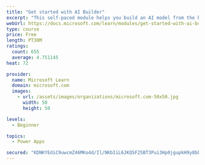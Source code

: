 ```yaml
---
title: "Get started with AI Builder"
excerpt: "This self-paced module helps you build an AI model from the beginning and shows how you can use it in your business without writing a single line of code."
webUrl: https://docs.microsoft.com/learn/modules/get-started-with-ai-builder/
type: course
price: Free
length: PT30M
ratings:
  count: 655
  average: 4.751145
heat: 72

provider:
  name: Microsoft Learn
  domain: microsoft.com
  images:
    - url: /assets/images/organizations/microsoft.com-50x50.jpg
      width: 50
      height: 50

levels:
  - Beginner

topics:
  - Power Apps

secured: "KDNKYEdiC9uwcmZ46MKo4d/Il/NKbIiL6JKQSF25BT3Pui3Hp0jgupkH9y8bEZX0m7DVCH3Dm2OrOwmgpn5Io9x3RoJ2H/ODUOVTMoM81as/jANSkMsWQwq7yYni1AnrIwO/Y1ch/3cf16D61OZ/5HEBbxBUoCAsqdb9oEBpBwTtPkRpef7EopEA/IG3n8nq6dI6cGxRqtGM2R5XZl7q8rpSaqW5bYx/jGriYVk85k7lQHFLSugSigaMA4U67mBNTYX4+7ysPBWAUQWFWypfoChjCN28oqDnU/mQJxwBs2/qx3aJ+TT1agqS5JxbfCEoWKjXlHjFuor+JaNIwOOKSuesS4zgfXhYxta458i0kCNHf3yLGdwrdQi8OSV7Gp4rWx4hNMhDeRWleRIO30BTcg==;p6U9S9go9j2WMvbO9UIC4w=="
---
```


